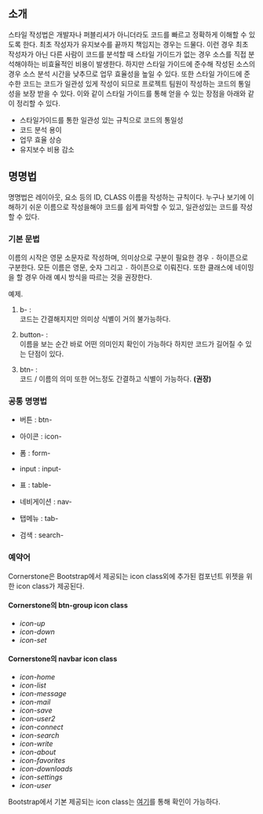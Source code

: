 <!--
layout: 'post'
section: 'Cornerstone Framework'
title: '소개'
outline: '스타일 작성법은 개발자나 퍼블리셔가 아니더라도 코드를 빠르고 정확하게 이해할 수 있도록 한다. 최초 작성자가 유지보수를 끝까지 책임지는 경우는 드물다. 이런 경우 최초 작성자가 아닌 다른 사람이 코드를 분석할 때 스타일 가이드가 없는 경우 소스를 직접 분석해야하는 비효율적인 비용이 발생한다. 하지만 스타일 가이드에 준수해 작성된 소스의 경우 소스 분석 시간을 낮추므로 업무 효율성을 높일 수 있다...'
date: '2012-11-16'
tagstr: 'style'
subsection: 'Style'
order: '[3, 1]'
thumbnail: '3. Style.png'
-->

소개
---
스타일 작성법은 개발자나 퍼블리셔가 아니더라도 코드를 빠르고 정확하게 이해할 수 있도록 한다. 최초 작성자가 유지보수를 끝까지 책임지는 경우는 드물다. 이런 경우 최초 작성자가 아닌 다른 사람이 코드를 분석할 때 스타일 가이드가 없는 경우 소스를 직접 분석해야하는 비효율적인 비용이 발생한다. 하지만 스타일 가이드에 준수해 작성된 소스의 경우 소스 분석 시간을 낮추므로 업무 효율성을 높일 수 있다. 또한 스타일 가이드에 준수한 코드는 코드가 일관성 있게 작성이 되므로 프로젝트 팀원이 작성하는 코드의 통일성을 보장 받을 수 있다. 이와 같이 스타일 가이드를 통해 얻을 수 있는 장점을 아래와 같이 정리할 수 있다.

* 스타일가이드를 통한 일관성 있는 규칙으로 코드의 통일성
* 코드 분석 용이
* 업무 효율 상승
* 유지보수 비용 감소

명명법
-----

명명법은 레이아웃, 요소 등의 ID, CLASS 이름을 작성하는 규칙이다. 누구나 보기에 이해하기 쉬운 이름으로 작성을해야 코드를 쉽게 파악할 수 있고, 일관성있는 코드를 작성할 수 있다.

### 기본 문법

이름의 시작은 영문 소문자로 작성하며, 의미상으로 구분이 필요한 경우 `-` 하이픈으로 구분한다. 모든 이름은 영문, 숫자 그리고 `-` 하이픈으로 이뤄진다. 또한 클래스에 네이밍을 할 경우 아래 예시 방식을 따르는 것을 권장한다. 

예제.

1. b- :  
코드는 간결해지지만 의미상 식별이 거의 불가능하다.

1. button- :  
이름을 보는 순간 바로 어떤 의미인지 확인이 가능하다 하지만 코드가 길어질 수 있는 단점이 있다.

1. btn- :  
코드 / 이름의 의미 또한 어느정도 간결하고 식별이 가능하다. **(권장)**

### 공통 명명법
			
- 버튼 : btn-

- 아이콘 : icon-
			
- 폼 : form-

- input : input-

- 표 : table-

- 네비게이션 : nav-	

- 탭메뉴 : tab-

- 검색 : search-


### 예약어

Cornerstone은 Bootstrap에서 제공되는 icon class외에 추가된 컴포넌트 위젯을 위한 icon class가 제공된다.

#### Cornerstone의 btn-group icon class ####

<ul>
	<li><i class="icon-up">icon-up</i></li>
	<li><i class="icon-down">icon-down</i></li>
	<li><i class="icon-set">icon-set</i></li>
</ul>

#### Cornerstone의 navbar icon class ####

<ul>
	<li><i class="icon-home">icon-home</i></li>
	<li><i class="icon-list">icon-list</i></li>
	<li><i class="icon-message">icon-message</i></li>
	<li><i class="icon-mail">icon-mail</i></li>
	<li><i class="icon-save">icon-save</i></li>
	<li><i class="icon-user2">icon-user2</i></li>
	<li><i class="icon-connect">icon-connect</i></li>
	<li><i class="icon-search">icon-search</i></li>
	<li><i class="icon-write">icon-write</i></li>
	<li><i class="icon-about">icon-about</i></li>
	<li><i class="icon-favorites">icon-favorites</i></li>
	<li><i class="icon-downloads">icon-downloads</i></li>
	<li><i class="icon-settings">icon-settings</i></li>
	<li><i class="icon-user">icon-user</i></li>
</ul>

Bootstrap에서 기본 제공되는 icon class는 [여기](http://twitter.github.com/bootstrap/base-css.html#icons)를 통해 확인이 가능하다.